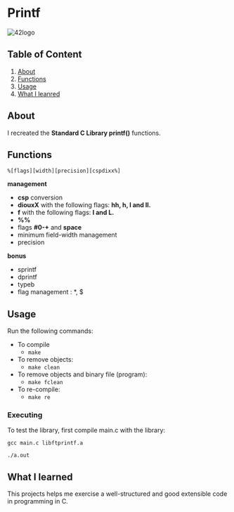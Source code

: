# Printf

![42logo](https://upload.wikimedia.org/wikipedia/commons/thumb/8/8d/42_Logo.svg/240px-42_Logo.svg.png)

## Table of Content

1. [About](#about-printf)
2. [Functions](#functions)
3. [Usage](#usage)
4. [What I leanred](#whatILeanred)

## About <a name="about-printf"></a>

I recreated the **Standard C Library printf()** functions.

## Functions <a name="functions"></a>

    %[flags][width][precision][cspdixx%]

**management**

-   **csp** conversion
-   **diouxX** with the following flags: **hh, h, l and ll.**
-   **f** with the following flags: **l and L.**
-   **%%**
-   flags **#0-+** and **space**
-   minimum field-width management
-   precision

**bonus**

-   sprintf
-   dprintf
-   typeb
-   flag management : \*, $

## Usage <a name="usage"></a>

Run the following commands:

-   To compile
    -   `make`
-   To remove objects:
    -   `make clean`
-   To remove objects and binary file (program):
    -   `make fclean`
-   To re-compile:
    -   `make re`

### Executing

To test the library, first compile main.c with the library:

`gcc main.c libftprintf.a`

`./a.out`

## What I learned <a name="whatILeanred"></a>

This projects helps me exercise a well-structured and good extensible code in programming in C.
